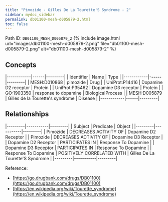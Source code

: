 ```yaml
---
title: "Pimozide - Gilles De La Tourette'S Syndrome - 2"
sidebar: mydoc_sidebar
permalink: db01100-mesh-d005879-2.html
toc: false 
---
```



Path ID: `DB01100_MESH_D005879_2`
{% include image.html url="images/db01100-mesh-d005879-2.png" file="db01100-mesh-d005879-2.png" alt="db01100-mesh-d005879-2" %}

## Concepts

|------------|------|---------|
| Identifier | Name | Type    |
|------------|------|---------|
| MESH:D010868 | pimozide | Drug |
| UniProt:P14416 | Dopamine D2 receptor | Protein |
| UniProt:P35462 | Dopamine D3 receptor | Protein |
| GO:1903350 | response to dopamine | BiologicalProcess |
| MESH:D005879 | Gilles de la Tourette's syndrome | Disease |
|------------|------|---------|

## Relationships

|---------|-----------|---------|
| Subject | Predicate | Object  |
|---------|-----------|---------|
| Pimozide | DECREASES ACTIVITY OF | Dopamine D2 Receptor |
| Pimozide | DECREASES ACTIVITY OF | Dopamine D3 Receptor |
| Dopamine D2 Receptor | PARTICIPATES IN | Response To Dopamine |
| Dopamine D3 Receptor | PARTICIPATES IN | Response To Dopamine |
| Response To Dopamine | POSITIVELY CORRELATED WITH | Gilles De La Tourette'S Syndrome |
|---------|-----------|---------|

Reference: 
  - [https://go.drugbank.com/drugs/DB01100](https://go.drugbank.com/drugs/DB01100)
  - [https://en.wikipedia.org/wiki/Tourette_syndrome](https://en.wikipedia.org/wiki/Tourette_syndrome)
